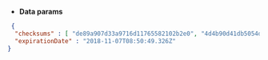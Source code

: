 * **Data params**

```json
 {
  "checksums" : [ "de89a907d33a9716d11765582102b2e0", "4d4b90d41db5054d039f5e00b4ce9ff4" ],
  "expirationDate" : "2018-11-07T08:50:49.326Z"
}
```

